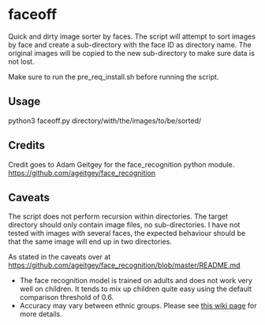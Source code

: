 # faceoff
Quick and dirty image sorter by faces.
The script will attempt to sort images by face and create a sub-directory with the face ID as directory name.
The original images will be copied to the new sub-directory to make sure data is not lost.

Make sure to run the pre_req_install.sh before running the script.

## Usage
python3 faceoff.py directory/with/the/images/to/be/sorted/

## Credits
Credit goes to Adam Geitgey for the face_recognition python module.
https://github.com/ageitgey/face_recognition

## Caveats
The script does not perform recursion within directories.
The target directory should only contain image files, no sub-directories.
I have not tested with images with several faces, the expected behaviour should be that the same image will end up in two directories.

As stated in the caveats over at https://github.com/ageitgey/face_recognition/blob/master/README.md

* The face recognition model is trained on adults and does not work very well on children. It tends to mix
  up children quite easy using the default comparison threshold of 0.6.
* Accuracy may vary between ethnic groups. Please see [this wiki page](https://github.com/ageitgey/face_recognition/wiki/Face-Recognition-Accuracy-Problems#question-face-recognition-works-well-with-european-individuals-but-overall-accuracy-is-lower-with-asian-individuals) for more details.
